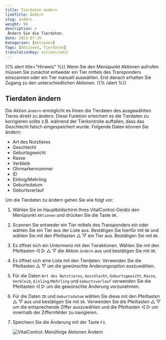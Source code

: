 ```yaml
---
title: Tierdaten ändern
linkTitle: Ändern
slug: ändern
weight: 90
description: >
 Ändern Sie die Tierdaten.
date: 2023-07-26
Kategorien: [Aktionen]
Tags: [Aktionen, Tierdaten]
translationKey: actions/edit
---
```

{{% alert title="Hinweis" %}}
Wenn Sie den Menüpunkt Aktionen aufrufen müssen Sie zunächst entweder ein Tier mittels des Transponders einscannen oder ein Tier manuell auswählen. Erst danach erhalten Sie Zugang zu den unterschiedlichen Aktionen.
{{% /alert %}}

## Tierdaten ändern

Die Aktion `ändern` ermöglicht es Ihnen die Tierdaten des ausgewählten Tieres direkt zu ändern. Diese Funktion erleichert es die Tierdaten zu korrigieren sollte z.B. während der Tierkontrolle auffallen, dass das Geschlecht falsch eingespeichert wurde. Folgende Daten können Sie ändern:

- Art des Nutztieres
- Geschlecht
- Geburtsgewicht
- Rasse
- Verbleib
- Ohrmarkennummer
- ID
- Einling/Mehrling
- Geburtsdatum
- Geburtsverlauf

Um die Tierdaten zu ändern gehen Sie wie folgt vor:

1. Wählen Sie im Hauptbildschirm Ihres VitalControl-Geräts den Menüpunkt `Aktionen` und drücken Sie die Taste `OK`.

2. Scannen Sie entweder ein Tier mittels des Transponders ein oder wählen Sie ein Tier aus der Liste aus. Bestätigen Sie hierfür mit `OK` und wählen Sie mit den Pfeiltasten △ ▽ ein Tier aus. Bestätigen Sie mit `OK`.

3. Es öffnet sich ein Untermenü mit den Tieraktionen. Wählen Sie mit den Pfeiltasten ◁ ▷ △ ▽ die Aktion `ändern` aus und bestätigen Sie mit `OK`.

4. Es öffnet sich eine Liste mit den Tierdaten. Verwenden Sie die Pfeiltasten △ ▽ um die gewünschte Änderungsoption auszuwählen.

5. Für die Daten  `Art des Nutztieres`, `Geschlecht`, `Geburtsgewicht`, `Rasse`, `Verbleib`, `Einling/Mehrling` und `Geburtsverlauf` verwenden Sie die Pfeiltasten ◁ ▷ um die gewünschte Änderung vorzunehmen.

6. Für die Daten `ID` und `Geburtsdatum` wählen Sie diese mit den Pfeiltasten △ ▽ aus und bestätigen Sie mit `OK`. Verwenden Sie die Pfeiltasten △ ▽ um die entsprechende Ziffer auszuwählen und die Pfeiltasten ◁ ▷ um innerhalb der Ziffernfelder zu navigieren.

7. Speichern Sie die Änderung mit der Taste `F3`.

    ![VitalControl: Menüfolge Aktionen Ändern](../bilder/ändern.png "Ändern")
